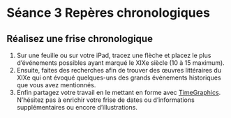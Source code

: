 # Séance 3 Repères chronologiques

## Réalisez une frise chronologique

1. Sur une feuille ou sur votre iPad, tracez une flèche et placez le plus d’événements possibles ayant marqué le XIXe siècle (10 à 15 maximum).
2. Ensuite, faites des recherches afin de trouver des œuvres littéraires du XIXe qui ont évoqué quelques-uns des grands événements historiques que vous avez mentionnés.
3. Enfin partagez votre travail en le mettant en forme avec [TimeGraphics](https://time.graphics/). N’hésitez pas à enrichir votre frise de dates ou d’informations supplémentaires ou encore d’illustrations.
